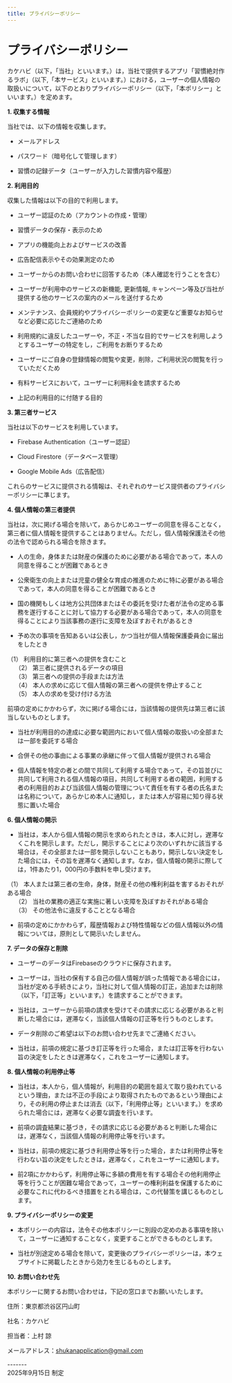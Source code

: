 ```yaml
---
title: プライバシーポリシー
---
```

# プライバシーポリシー

カケハビ（以下，「当社」といいます。）は，当社で提供するアプリ「習慣絶対作るラボ」（以下,「本サービス」といいます。）における，ユーザーの個人情報の取扱いについて，以下のとおりプライバシーポリシー（以下，「本ポリシー」といいます。）を定めます。

**1. 収集する情報 <br>**

当社では、以下の情報を収集します。<br>

- メールアドレス<br>

- パスワード（暗号化して管理します）<br>

- 習慣の記録データ（ユーザーが入力した習慣内容や履歴）<br>

**2. 利用目的<br>**

収集した情報は以下の目的で利用します。<br>

- ユーザー認証のため（アカウントの作成・管理）<br>

- 習慣データの保存・表示のため<br>

- アプリの機能向上およびサービスの改善<br>

- 広告配信表示やその効果測定のため<br>

- ユーザーからのお問い合わせに回答するため（本人確認を行うことを含む）<br>

- ユーザーが利用中のサービスの新機能, 更新情報, キャンペーン等及び当社が提供する他のサービスの案内のメールを送付するため<br>

- メンテナンス、会員規約やプライバシーポリシーの変更など重要なお知らせなど必要に応じたご連絡のため<br>

- 利用規約に違反したユーザーや，不正・不当な目的でサービスを利用しようとするユーザーの特定をし，ご利用をお断りするため<br>

- ユーザーにご自身の登録情報の閲覧や変更，削除，ご利用状況の閲覧を行っていただくため<br>

- 有料サービスにおいて，ユーザーに利用料金を請求するため<br>

- 上記の利用目的に付随する目的<br>

**3. 第三者サービス<br>**

当社は以下のサービスを利用しています。<br>

- Firebase Authentication（ユーザー認証）<br>

- Cloud Firestore（データベース管理）<br>

- Google Mobile Ads（広告配信）<br>

これらのサービスに提供される情報は、それぞれのサービス提供者のプライバシーポリシーに準じます。<br>

**4. 個人情報の第三者提供<br>**  

当社は，次に掲げる場合を除いて，あらかじめユーザーの同意を得ることなく，第三者に個人情報を提供することはありません。ただし，個人情報保護法その他の法令で認められる場合を除きます。<br>

- 人の生命，身体または財産の保護のために必要がある場合であって，本人の同意を得ることが困難であるとき<br>

- 公衆衛生の向上または児童の健全な育成の推進のために特に必要がある場合であって，本人の同意を得ることが困難であるとき<br>

- 国の機関もしくは地方公共団体またはその委託を受けた者が法令の定める事務を遂行することに対して協力する必要がある場合であって，本人の同意を得ることにより当該事務の遂行に支障を及ぼすおそれがあるとき<br>

- 予め次の事項を告知あるいは公表し，かつ当社が個人情報保護委員会に届出をしたとき<br>

 （1） 利用目的に第三者への提供を含むこと<br>
　
 （2） 第三者に提供されるデータの項目<br>
　
 （3） 第三者への提供の手段または方法<br>
　
 （4） 本人の求めに応じて個人情報の第三者への提供を停止すること<br>
　
 （5） 本人の求めを受け付ける方法<br>

前項の定めにかかわらず，次に掲げる場合には，当該情報の提供先は第三者に該当しないものとします。<br>

- 当社が利用目的の達成に必要な範囲内において個人情報の取扱いの全部または一部を委託する場合<br>

- 合併その他の事由による事業の承継に伴って個人情報が提供される場合<br>

- 個人情報を特定の者との間で共同して利用する場合であって，その旨並びに共同して利用される個人情報の項目，共同して利用する者の範囲，利用する者の利用目的および当該個人情報の管理について責任を有する者の氏名または名称について，あらかじめ本人に通知し，または本人が容易に知り得る状態に置いた場合<br>

**6. 個人情報の開示<br>**

- 当社は，本人から個人情報の開示を求められたときは，本人に対し，遅滞なくこれを開示します。ただし，開示することにより次のいずれかに該当する場合は，その全部または一部を開示しないこともあり，開示しない決定をした場合には，その旨を遅滞なく通知します。なお，個人情報の開示に際しては，1件あたり1，000円の手数料を申し受けます。<br>

 （1） 本人または第三者の生命，身体，財産その他の権利利益を害するおそれがある場合<br>
　
 （2） 当社の業務の適正な実施に著しい支障を及ぼすおそれがある場合<br>
　
 （3） その他法令に違反することとなる場合<br>

- 前項の定めにかかわらず，履歴情報および特性情報などの個人情報以外の情報については，原則として開示いたしません。<br>

**7. データの保存と削除<br>**

- ユーザーのデータはFirebaseのクラウドに保存されます。<br>

- ユーザーは，当社の保有する自己の個人情報が誤った情報である場合には，当社が定める手続きにより，当社に対して個人情報の訂正，追加または削除（以下，「訂正等」といいます。）を請求することができます。<br>

- 当社は，ユーザーから前項の請求を受けてその請求に応じる必要があると判断した場合には，遅滞なく，当該個人情報の訂正等を行うものとします。<br>

- データ削除のご希望は以下のお問い合わせ先までご連絡ください。<br>

- 当社は，前項の規定に基づき訂正等を行った場合，または訂正等を行わない旨の決定をしたときは遅滞なく，これをユーザーに通知します。<br>

**8. 個人情報の利用停止等<br>**

- 当社は，本人から，個人情報が，利用目的の範囲を超えて取り扱われているという理由，または不正の手段により取得されたものであるという理由により，その利用の停止または消去（以下，「利用停止等」といいます。）を求められた場合には，遅滞なく必要な調査を行います。<br>

- 前項の調査結果に基づき，その請求に応じる必要があると判断した場合には，遅滞なく，当該個人情報の利用停止等を行います。<br>

- 当社は，前項の規定に基づき利用停止等を行った場合，または利用停止等を行わない旨の決定をしたときは，遅滞なく，これをユーザーに通知します。<br>

- 前2項にかかわらず，利用停止等に多額の費用を有する場合その他利用停止等を行うことが困難な場合であって，ユーザーの権利利益を保護するために必要なこれに代わるべき措置をとれる場合は，この代替策を講じるものとします。<br>

**9. プライバシーポリシーの変更<br>**

- 本ポリシーの内容は，法令その他本ポリシーに別段の定めのある事項を除いて，ユーザーに通知することなく，変更することができるものとします。<br>

- 当社が別途定める場合を除いて，変更後のプライバシーポリシーは，本ウェブサイトに掲載したときから効力を生じるものとします。<br>

**10. お問い合わせ先<br>**

  本ポリシーに関するお問い合わせは，下記の窓口までお願いいたします。<br>
  
  住所：東京都渋谷区円山町<br>
  
  社名：カケハビ<br>
  
  担当者：上村 諒<br>
  
  メールアドレス：shukanapplication@gmail.com<br>

  -------<br>
  2025年9月15日 制定

